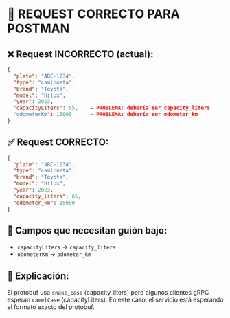 # 🚀 REQUEST CORRECTO PARA POSTMAN

## ❌ Request INCORRECTO (actual):
```json
{
  "plate": "ABC-1234",
  "type": "camioneta",
  "brand": "Toyota",
  "model": "Hilux",
  "year": 2023,
  "capacityLiters": 65,    ← PROBLEMA: debería ser capacity_liters
  "odometerKm": 15000      ← PROBLEMA: debería ser odometer_km
}
```

## ✅ Request CORRECTO:
```json
{
  "plate": "ABC-1234",
  "type": "camioneta",
  "brand": "Toyota",
  "model": "Hilux",
  "year": 2023,
  "capacity_liters": 65,
  "odometer_km": 15000
}
```

## 🎯 Campos que necesitan guión bajo:
- `capacityLiters` → `capacity_liters`
- `odometerKm` → `odometer_km`

## 📝 Explicación:
El protobuf usa `snake_case` (capacity_liters) pero algunos clientes gRPC esperan `camelCase` (capacityLiters). En este caso, el servicio está esperando el formato exacto del protobuf.
